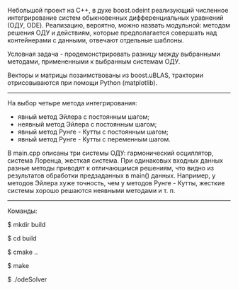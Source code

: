 Небольшой проект на C++, в духе boost.odeint реализующий численное интегрирование систем обыкновенных дифференциальных уравнений (ОДУ, ODE). Реализацию, вероятно, можно назвать модульной: методам решения ОДУ и действиям, которые предполагается совершать над контейнерами с данными, отвечают отдельные шаблоны.

Условная задача - продемонстрировать разницу между выбранными методами, примененными к выбранным системам ОДУ.

Векторы и матрицы позаимствованы из boost.uBLAS, трактории отрисовываются при помощи Python (matplotlib).

-------------------------

На выбор четыре метода интегрирования:
- явный метод Эйлера с постоянным шагом;
- неявный метод Эйлера с постоянным шагом;
- явный метод Рунге - Кутты с постоянным шагом;
- явный метод Рунге - Кутты с переменным шагом.

В main.cpp описаны три системы ОДУ: гармонический осциллятор, система Лоренца, жесткая система. При одинаковых входных данных разные методы приводят к отличающимся решениям, что видно из результатов обработки предзаданных в main() данных. Например, у методов Эйлера хуже точность, чем у методов Рунге - Кутты, жесткие системы хорошо решаются неявными методами и т. п.

-------------------------

Команды:

$ mkdir build

$ cd build

$ cmake ..

$ make

$ ./odeSolver
